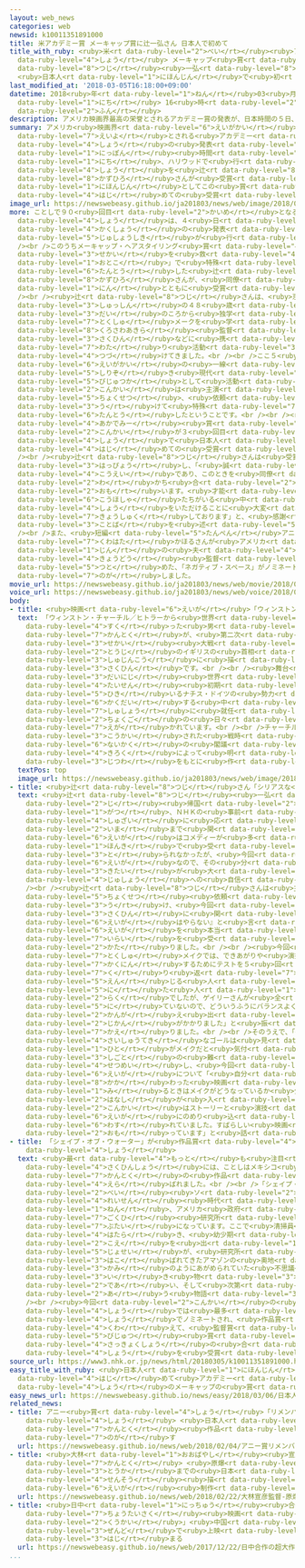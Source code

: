 ```yaml
---
layout: web_news
categories: web
newsid: k10011351891000
title: 米アカデミー賞 メーキャップ賞に辻一弘さん 日本人で初めて
title_with_ruby: <ruby>米<rt data-ruby-level="2">べい</rt></ruby><ruby>アカデミー<rt data-ruby-level="4">あかでみー</rt></ruby><ruby>賞<rt
  data-ruby-level="4">しょう</rt></ruby> メーキャップ<ruby>賞<rt data-ruby-level="4">しょう</rt></ruby>に<ruby>辻<rt
  data-ruby-level="8">つじ</rt></ruby><ruby>一弘<rt data-ruby-level="8">かずひろ</rt></ruby>さん
  <ruby>日本人<rt data-ruby-level="1">にほんじん</rt></ruby>で<ruby>初<rt data-ruby-level="4">はじ</rt></ruby>めて
last_modified_at: '2018-03-05T16:18:00+09:00'
datetime: 2018<ruby>年<rt data-ruby-level="1">ねん</rt></ruby>03<ruby>月<rt data-ruby-level="1">がつ</rt></ruby>05<ruby>日<rt
  data-ruby-level="1">にち</rt></ruby> 16<ruby>時<rt data-ruby-level="2">じ</rt></ruby>18<ruby>分<rt
  data-ruby-level="2">ふん</rt></ruby>
description: アメリカ映画界最高の栄誉とされるアカデミー賞の発表が、日本時間の５日、ハリウッドで行われ、メーキャップ・ヘアスタイリング賞を辻一弘さんが受賞しました。日本人としてこの賞は初めての受賞となります。
summary: アメリカ<ruby>映画界<rt data-ruby-level="6">えいがかい</rt></ruby><ruby>最高<rt data-ruby-level="4">さいこう</rt></ruby>の<ruby>栄誉<rt
  data-ruby-level="7">えいよ</rt></ruby>とされる<ruby>アカデミー<rt data-ruby-level="4">あかでみー</rt></ruby><ruby>賞<rt
  data-ruby-level="4">しょう</rt></ruby>の<ruby>発表<rt data-ruby-level="3">はっぴょう</rt></ruby>が、<ruby>日本<rt
  data-ruby-level="1">にっぽん</rt></ruby><ruby>時間<rt data-ruby-level="2">じかん</rt></ruby>の５<ruby>日<rt
  data-ruby-level="1">にち</rt></ruby>、ハリウッドで<ruby>行<rt data-ruby-level="2">おこな</rt></ruby>われ、メーキャップ・ヘアスタイリング<ruby>賞<rt
  data-ruby-level="4">しょう</rt></ruby>を<ruby>辻<rt data-ruby-level="8">つじ</rt></ruby><ruby>一弘<rt
  data-ruby-level="8">かずひろ</rt></ruby>さんが<ruby>受賞<rt data-ruby-level="4">じゅしょう</rt></ruby>しました。<ruby>日本人<rt
  data-ruby-level="1">にほんじん</rt></ruby>としてこの<ruby>賞<rt data-ruby-level="4">しょう</rt></ruby>は<ruby>初<rt
  data-ruby-level="4">はじ</rt></ruby>めての<ruby>受賞<rt data-ruby-level="4">じゅしょう</rt></ruby>となります。
image_url: https://newswebeasy.github.io/ja201803/news/web/image/2018/03/05/K10011351891_1803051219_1803051223_01_03.jpg
more: ことしで９０<ruby>回目<rt data-ruby-level="2">かいめ</rt></ruby>となる<ruby>アカデミー<rt data-ruby-level="4">あかでみー</rt></ruby><ruby>賞<rt
  data-ruby-level="4">しょう</rt></ruby>は、４<ruby>日<rt data-ruby-level="1">にち</rt></ruby>、ロサンゼルスのハリウッドで<ruby>各賞<rt
  data-ruby-level="4">かくしょう</rt></ruby>の<ruby>発表<rt data-ruby-level="3">はっぴょう</rt></ruby>と<ruby>授賞式<rt
  data-ruby-level="5">じゅしょうしき</rt></ruby>が<ruby>行<rt data-ruby-level="2">おこな</rt></ruby>われました。<br
  /><br />このうちメーキャップ・ヘアスタイリング<ruby>賞<rt data-ruby-level="4">しょう</rt></ruby>では、「ウィンストン・チャーチル／ヒトラーから<ruby>世界<rt
  data-ruby-level="3">せかい</rt></ruby>を<ruby>救<rt data-ruby-level="4">すく</rt></ruby>った<ruby>男<rt
  data-ruby-level="1">おとこ</rt></ruby>」で<ruby>特殊<rt data-ruby-level="7">とくしゅ</rt></ruby>メークを<ruby>担当<rt
  data-ruby-level="6">たんとう</rt></ruby>した<ruby>辻<rt data-ruby-level="8">つじ</rt></ruby><ruby>一弘<rt
  data-ruby-level="8">かずひろ</rt></ruby>さんが、<ruby>同僚<rt data-ruby-level="7">どうりょう</rt></ruby>２<ruby>人<rt
  data-ruby-level="1">にん</rt></ruby>とともに<ruby>受賞<rt data-ruby-level="4">じゅしょう</rt></ruby>しました。<br
  /><br /><ruby>辻<rt data-ruby-level="8">つじ</rt></ruby>さんは、<ruby>京都市<rt data-ruby-level="3">きょうとし</rt></ruby><ruby>出身<rt
  data-ruby-level="3">しゅっしん</rt></ruby>の４８<ruby>歳<rt data-ruby-level="7">さい</rt></ruby>。１０<ruby>代<rt
  data-ruby-level="3">だい</rt></ruby>のころから<ruby>独学<rt data-ruby-level="5">どくがく</rt></ruby>で<ruby>特殊<rt
  data-ruby-level="7">とくしゅ</rt></ruby>メークを<ruby>学<rt data-ruby-level="1">まな</rt></ruby>び、<ruby>黒澤明<rt
  data-ruby-level="8">くろさわあきら</rt></ruby><ruby>監督<rt data-ruby-level="7">かんとく</rt></ruby>の<ruby>作品<rt
  data-ruby-level="3">さくひん</rt></ruby>などに<ruby>携<rt data-ruby-level="7">たずさ</rt></ruby>わったあと、アメリカに<ruby>渡<rt
  data-ruby-level="7">わた</rt></ruby>り<ruby>活動<rt data-ruby-level="3">かつどう</rt></ruby>を<ruby>続<rt
  data-ruby-level="4">つづ</rt></ruby>けてきました。<br /><br />ここ５<ruby>年<rt data-ruby-level="1">ねん</rt></ruby>ほどは、<ruby>映画界<rt
  data-ruby-level="6">えいがかい</rt></ruby>の<ruby>一線<rt data-ruby-level="2">いっせん</rt></ruby>からは<ruby>退<rt
  data-ruby-level="5">しりぞ</rt></ruby>き<ruby>現代<rt data-ruby-level="5">げんだい</rt></ruby><ruby>美術家<rt
  data-ruby-level="5">びじゅつか</rt></ruby>として<ruby>活動<rt data-ruby-level="3">かつどう</rt></ruby>してきましたが、<ruby>今回<rt
  data-ruby-level="2">こんかい</rt></ruby>は<ruby>主演<rt data-ruby-level="5">しゅえん</rt></ruby>のゲイリー・オールドマンさんから<ruby>直接<rt
  data-ruby-level="5">ちょくせつ</rt></ruby>、<ruby>依頼<rt data-ruby-level="7">いらい</rt></ruby>を<ruby>受<rt
  data-ruby-level="3">う</rt></ruby>けて<ruby>特殊<rt data-ruby-level="7">とくしゅ</rt></ruby>メークを<ruby>担当<rt
  data-ruby-level="6">たんとう</rt></ruby>したということです。<br /><br /><ruby>辻<rt data-ruby-level="8">つじ</rt></ruby>さんは、<ruby>アカデミー<rt
  data-ruby-level="4">あかでみー</rt></ruby><ruby>賞<rt data-ruby-level="4">しょう</rt></ruby>では<ruby>今回<rt
  data-ruby-level="2">こんかい</rt></ruby>が３<ruby>回目<rt data-ruby-level="2">かいめ</rt></ruby>のノミネートで、この<ruby>賞<rt
  data-ruby-level="4">しょう</rt></ruby>で<ruby>日本人<rt data-ruby-level="1">にほんじん</rt></ruby>として<ruby>初<rt
  data-ruby-level="4">はじ</rt></ruby>めての<ruby>受賞<rt data-ruby-level="4">じゅしょう</rt></ruby>となります。<br
  /><br /><ruby>辻<rt data-ruby-level="8">つじ</rt></ruby>さんは<ruby>受賞後<rt data-ruby-level="4">じゅしょうご</rt></ruby>にコメントを<ruby>発表<rt
  data-ruby-level="3">はっぴょう</rt></ruby>し、「<ruby>誠<rt data-ruby-level="7">まこと</rt></ruby>に<ruby>光栄<rt
  data-ruby-level="4">こうえい</rt></ruby>であり、このときを<ruby>同僚<rt data-ruby-level="7">どうりょう</rt></ruby>とともに<ruby>分<rt
  data-ruby-level="2">わ</rt></ruby>かち<ruby>合<rt data-ruby-level="2">あ</rt></ruby>いたいと<ruby>思<rt
  data-ruby-level="2">おも</rt></ruby>います。<ruby>才能<rt data-ruby-level="5">さいのう</rt></ruby>ある<ruby>候補者<rt
  data-ruby-level="6">こうほしゃ</rt></ruby>たちがいる<ruby>中<rt data-ruby-level="1">なか</rt></ruby>で、アカデミーからこのような<ruby>賞<rt
  data-ruby-level="4">しょう</rt></ruby>をいただけることに<ruby>大変<rt data-ruby-level="4">たいへん</rt></ruby><ruby>恐縮<rt
  data-ruby-level="7">きょうしゅく</rt></ruby>しております」と、<ruby>感謝<rt data-ruby-level="5">かんしゃ</rt></ruby>の<ruby>言葉<rt
  data-ruby-level="3">ことば</rt></ruby>を<ruby>述<rt data-ruby-level="5">の</rt></ruby>べました。<br
  /><br />また、<ruby>短編<rt data-ruby-level="5">たんぺん</rt></ruby>アニメーション<ruby>賞<rt data-ruby-level="4">しょう</rt></ruby>には、<ruby>桑畑<rt
  data-ruby-level="7">くわはた</rt></ruby>かほるさんが<ruby>アメリカ<rt data-ruby-level="1">あめりか</rt></ruby><ruby>人<rt
  data-ruby-level="1">じん</rt></ruby>の<ruby>夫<rt data-ruby-level="4">おっと</rt></ruby>とともに<ruby>共同<rt
  data-ruby-level="4">きょうどう</rt></ruby><ruby>監督<rt data-ruby-level="7">かんとく</rt></ruby>を<ruby>務<rt
  data-ruby-level="5">つと</rt></ruby>めた、「ネガティブ・スペース」がノミネートされていましたが<ruby>受賞<rt data-ruby-level="4">じゅしょう</rt></ruby>を<ruby>逃<rt
  data-ruby-level="7">のが</rt></ruby>しました。
movie_url: https://newswebeasy.github.io/ja201803/news/web/movie/2018/03/05/k10011351891_201803051245_201803051254.mp4
voice_url: https://newswebeasy.github.io/ja201803/news/web/voice/2018/03/05/k10011351891_201803051245_201803051254.mp3
body:
- title: <ruby>映画<rt data-ruby-level="6">えいが</rt></ruby>「ウィンストン・チャーチル」
  text: 「ウィンストン・チャーチル／ヒトラーから<ruby>世界<rt data-ruby-level="3">せかい</rt></ruby>を<ruby>救<rt
    data-ruby-level="4">すく</rt></ruby>った<ruby>男<rt data-ruby-level="1">おとこ</rt></ruby>」は、ジョー・ライト<ruby>監督<rt
    data-ruby-level="7">かんとく</rt></ruby>が、<ruby>第二次<rt data-ruby-level="3">だいにじ</rt></ruby><ruby>世界<rt
    data-ruby-level="3">せかい</rt></ruby><ruby>大戦<rt data-ruby-level="4">たいせん</rt></ruby><ruby>当時<rt
    data-ruby-level="2">とうじ</rt></ruby>のイギリスの<ruby>首相<rt data-ruby-level="7">しゅしょう</rt></ruby>ウィンストン・チャーチルを<ruby>主人公<rt
    data-ruby-level="3">しゅじんこう</rt></ruby>に<ruby>描<rt data-ruby-level="7">えが</rt></ruby>いた<ruby>作品<rt
    data-ruby-level="3">さくひん</rt></ruby>です。<br /><br /><ruby>舞台<rt data-ruby-level="7">ぶたい</rt></ruby>は<ruby>第二次<rt
    data-ruby-level="3">だいにじ</rt></ruby><ruby>世界<rt data-ruby-level="3">せかい</rt></ruby><ruby>大戦<rt
    data-ruby-level="4">たいせん</rt></ruby><ruby>初期<rt data-ruby-level="4">しょき</rt></ruby>のイギリスで、ヒトラー<ruby>率<rt
    data-ruby-level="5">ひき</rt></ruby>いるナチス・ドイツの<ruby>勢力<rt data-ruby-level="5">せいりょく</rt></ruby>が<ruby>拡大<rt
    data-ruby-level="6">かくだい</rt></ruby>する<ruby>中<rt data-ruby-level="1">なか</rt></ruby>でチャーチルが<ruby>首相<rt
    data-ruby-level="7">しゅしょう</rt></ruby>に<ruby>就任<rt data-ruby-level="6">しゅうにん</rt></ruby>した<ruby>直後<rt
    data-ruby-level="2">ちょくご</rt></ruby>の<ruby>日々<rt data-ruby-level="1">ひび</rt></ruby>が<ruby>描<rt
    data-ruby-level="7">えが</rt></ruby>かれています。<br /><br />チャーチルの<ruby>死後<rt data-ruby-level="3">しご</rt></ruby>に<ruby>公開<rt
    data-ruby-level="3">こうかい</rt></ruby>された<ruby>戦時<rt data-ruby-level="4">せんじ</rt></ruby><ruby>内閣<rt
    data-ruby-level="6">ないかく</rt></ruby>の<ruby>閣議<rt data-ruby-level="6">かくぎ</rt></ruby><ruby>記録<rt
    data-ruby-level="4">きろく</rt></ruby>によって<ruby>明<rt data-ruby-level="2">あき</rt></ruby>らかになった<ruby>実話<rt
    data-ruby-level="3">じつわ</rt></ruby>をもとに<ruby>作<rt data-ruby-level="2">つく</rt></ruby>られました。
  textPos: top
  image_url: https://newswebeasy.github.io/ja201803/news/web/image/2018/03/05/K10011351891_1803051041_1803051043_01_02.jpg
- title: <ruby>辻<rt data-ruby-level="8">つじ</rt></ruby>さん「シリアスな<ruby>映画<rt data-ruby-level="6">えいが</rt></ruby>をやりたかった」
  text: <ruby>辻<rt data-ruby-level="8">つじ</rt></ruby><ruby>一弘<rt data-ruby-level="8">かずひろ</rt></ruby>さんは一<ruby>時<rt
    data-ruby-level="2">じ</rt></ruby><ruby>帰国<rt data-ruby-level="2">きこく</rt></ruby>していたことし１<ruby>月<rt
    data-ruby-level="1">がつ</rt></ruby>、ＮＨＫの<ruby>事前<rt data-ruby-level="3">じぜん</rt></ruby><ruby>取材<rt
    data-ruby-level="4">しゅざい</rt></ruby>に<ruby>応<rt data-ruby-level="5">おう</rt></ruby>じ「<ruby>今<rt
    data-ruby-level="2">いま</rt></ruby>まで<ruby>関<rt data-ruby-level="8">かか</rt></ruby>わった<ruby>映画<rt
    data-ruby-level="6">えいが</rt></ruby>はコメディーが<ruby>多<rt data-ruby-level="2">おお</rt></ruby>くて、ノミネートされても<ruby>本気<rt
    data-ruby-level="1">ほんき</rt></ruby>で<ruby>受<rt data-ruby-level="3">う</rt></ruby>け<ruby>取<rt
    data-ruby-level="3">と</rt></ruby>られなかったが、<ruby>今回<rt data-ruby-level="2">こんかい</rt></ruby>はしっかりとした<ruby>映画<rt
    data-ruby-level="6">えいが</rt></ruby>なので、その<ruby>分<rt data-ruby-level="2">ぶん</rt></ruby>、<ruby>期待<rt
    data-ruby-level="3">きたい</rt></ruby>が<ruby>大<rt data-ruby-level="1">おお</rt></ruby>きいです」などと<ruby>受賞<rt
    data-ruby-level="4">じゅしょう</rt></ruby>への<ruby>自信<rt data-ruby-level="4">じしん</rt></ruby>をうかがわせていました。<br
    /><br /><ruby>辻<rt data-ruby-level="8">つじ</rt></ruby>さんは<ruby>主演<rt data-ruby-level="5">しゅえん</rt></ruby>のゲイリー・オールドマンさんから<ruby>直接<rt
    data-ruby-level="5">ちょくせつ</rt></ruby><ruby>依頼<rt data-ruby-level="7">いらい</rt></ruby>を<ruby>受<rt
    data-ruby-level="3">う</rt></ruby>け、<ruby>今回<rt data-ruby-level="2">こんかい</rt></ruby>の<ruby>作品<rt
    data-ruby-level="3">さくひん</rt></ruby>に<ruby>関<rt data-ruby-level="8">かか</rt></ruby>わることになったということで、「ゲイリーさんから『あなたがメイクをしないならこの<ruby>映画<rt
    data-ruby-level="6">えいが</rt></ruby>はやらない』と<ruby>言<rt data-ruby-level="2">い</rt></ruby>われ、こういうシリアスな<ruby>映画<rt
    data-ruby-level="6">えいが</rt></ruby>を<ruby>本当<rt data-ruby-level="2">ほんとう</rt></ruby>にやりたかったので、<ruby>依頼<rt
    data-ruby-level="7">いらい</rt></ruby>を<ruby>受<rt data-ruby-level="3">う</rt></ruby>けました」といきさつを<ruby>語<rt
    data-ruby-level="2">かた</rt></ruby>りました。<br /><br /><ruby>今回<rt data-ruby-level="2">こんかい</rt></ruby>の<ruby>特殊<rt
    data-ruby-level="7">とくしゅ</rt></ruby>メイクでは、できあがりや<ruby>演技<rt data-ruby-level="5">えんぎ</rt></ruby>のしやすさを<ruby>確認<rt
    data-ruby-level="7">かくにん</rt></ruby>するためにテストを５<ruby>回<rt data-ruby-level="2">かい</rt></ruby>ほど<ruby>繰<rt
    data-ruby-level="7">く</rt></ruby>り<ruby>返<rt data-ruby-level="7">かえ</rt></ruby>したということで、「<ruby>演<rt
    data-ruby-level="5">えん</rt></ruby>じる<ruby>人<rt data-ruby-level="1">ひと</rt></ruby>がチャーチルに<ruby>似<rt
    data-ruby-level="5">に</rt></ruby>た<ruby>人<rt data-ruby-level="1">ひと</rt></ruby>であれば<ruby>楽<rt
    data-ruby-level="2">らく</rt></ruby>でしたが、ゲイリーさんが<ruby>全<rt data-ruby-level="3">まった</rt></ruby>くチャーチルに<ruby>似<rt
    data-ruby-level="5">に</rt></ruby>ていないので、どういうふうにバランスよくデザインをして<ruby>何<rt data-ruby-level="2">なに</rt></ruby>をどこにつけるのがいいのか<ruby>考<rt
    data-ruby-level="2">かんが</rt></ruby>え<ruby>出<rt data-ruby-level="2">だ</rt></ruby>すのにかなり<ruby>時間<rt
    data-ruby-level="2">じかん</rt></ruby>がかかりました」と<ruby>振<rt data-ruby-level="7">ふ</rt></ruby>り<ruby>返<rt
    data-ruby-level="7">かえ</rt></ruby>りました。<br /><br />そのうえで、「<ruby>特殊<rt data-ruby-level="7">とくしゅ</rt></ruby>メイクの<ruby>最終的<rt
    data-ruby-level="4">さいしゅうてき</rt></ruby>なゴールは<ruby>見<rt data-ruby-level="1">み</rt></ruby>ている<ruby>人<rt
    data-ruby-level="1">ひと</rt></ruby>がメイクだと<ruby>気付<rt data-ruby-level="4">きづ</rt></ruby>かないでいることです」と、みずからの<ruby>仕事<rt
    data-ruby-level="3">しごと</rt></ruby>の<ruby>難<rt data-ruby-level="6">むずか</rt></ruby>しさ<ruby>説明<rt
    data-ruby-level="4">せつめい</rt></ruby>し、<ruby>今回<rt data-ruby-level="2">こんかい</rt></ruby>の<ruby>映画<rt
    data-ruby-level="6">えいが</rt></ruby>について「<ruby>自分<rt data-ruby-level="2">じぶん</rt></ruby>が<ruby>関<rt
    data-ruby-level="8">かか</rt></ruby>わった<ruby>映画<rt data-ruby-level="6">えいが</rt></ruby>を<ruby>見<rt
    data-ruby-level="1">み</rt></ruby>るときはメイクがどうなっているか<ruby>気<rt data-ruby-level="1">き</rt></ruby>になって、<ruby>話<rt
    data-ruby-level="2">はなし</rt></ruby>が<ruby>入<rt data-ruby-level="1">はい</rt></ruby>ってこないんですが、<ruby>今回<rt
    data-ruby-level="2">こんかい</rt></ruby>はストーリーと<ruby>演技<rt data-ruby-level="5">えんぎ</rt></ruby>がすばらしく、<ruby>映画<rt
    data-ruby-level="6">えいが</rt></ruby>にのめり<ruby>込<rt data-ruby-level="7">こ</rt></ruby>んでメイクのことを<ruby>忘<rt
    data-ruby-level="6">わす</rt></ruby>れていました。すばらしい<ruby>映画<rt data-ruby-level="6">えいが</rt></ruby>だと<ruby>思<rt
    data-ruby-level="2">おも</rt></ruby>っています」と<ruby>話<rt data-ruby-level="2">はな</rt></ruby>していました。
- title: 「シェイプ・オブ・ウォーター」が<ruby>作品賞<rt data-ruby-level="4">さくひんしょう</rt></ruby>など４<ruby>賞<rt
    data-ruby-level="4">しょう</rt></ruby>
  text: <ruby>最<rt data-ruby-level="4">もっと</rt></ruby>も<ruby>注目<rt data-ruby-level="3">ちゅうもく</rt></ruby>される<ruby>作品賞<rt
    data-ruby-level="4">さくひんしょう</rt></ruby>には、ことしはメキシコ<ruby>出身<rt data-ruby-level="3">しゅっしん</rt></ruby>のギレルモ・デル・トロ<ruby>監督<rt
    data-ruby-level="7">かんとく</rt></ruby>の<ruby>作品<rt data-ruby-level="3">さくひん</rt></ruby>「シェイプ・オブ・ウォーター」が<ruby>選<rt
    data-ruby-level="4">えら</rt></ruby>ばれました。<br /><br />「シェイプ・オブ・ウォーター」は、<ruby>米<rt
    data-ruby-level="2">べい</rt></ruby><ruby>ソ<rt data-ruby-level="2">そ</rt></ruby><ruby>冷戦<rt
    data-ruby-level="4">れいせん</rt></ruby><ruby>時代<rt data-ruby-level="3">じだい</rt></ruby>の１９６２<ruby>年<rt
    data-ruby-level="1">ねん</rt></ruby>、アメリカ<ruby>政府<rt data-ruby-level="5">せいふ</rt></ruby>の<ruby>極秘<rt
    data-ruby-level="7">ごくひ</rt></ruby><ruby>研究所<rt data-ruby-level="3">けんきゅうじょ</rt></ruby>が<ruby>舞台<rt
    data-ruby-level="7">ぶたい</rt></ruby>になっています。ここで<ruby>清掃員<rt data-ruby-level="7">せいそういん</rt></ruby>として<ruby>働<rt
    data-ruby-level="4">はたら</rt></ruby>き、<ruby>幼少期<rt data-ruby-level="6">ようしょうき</rt></ruby>のトラウマから<ruby>声<rt
    data-ruby-level="2">こえ</rt></ruby>を<ruby>出<rt data-ruby-level="1">だ</rt></ruby>すことができない<ruby>女性<rt
    data-ruby-level="5">じょせい</rt></ruby>が、<ruby>研究所<rt data-ruby-level="3">けんきゅうじょ</rt></ruby>に<ruby>運<rt
    data-ruby-level="3">はこ</rt></ruby>ばれてきたアマゾンの<ruby>奥地<rt data-ruby-level="7">おくち</rt></ruby>で<ruby>神<rt
    data-ruby-level="3">かみ</rt></ruby>のようにあがめられていた<ruby>不思議<rt data-ruby-level="4">ふしぎ</rt></ruby>な<ruby>生<rt
    data-ruby-level="3">い</rt></ruby>き<ruby>物<rt data-ruby-level="3">もの</rt></ruby>と<ruby>出会<rt
    data-ruby-level="2">であ</rt></ruby>い、そして<ruby>次第<rt data-ruby-level="7">しだい</rt></ruby>にひかれ<ruby>合<rt
    data-ruby-level="2">あ</rt></ruby>う<ruby>物語<rt data-ruby-level="3">ものがたり</rt></ruby>です。<br
    /><br /><ruby>今回<rt data-ruby-level="2">こんかい</rt></ruby>の<ruby>アカデミー<rt data-ruby-level="4">あかでみー</rt></ruby><ruby>賞<rt
    data-ruby-level="4">しょう</rt></ruby>では<ruby>最多<rt data-ruby-level="4">さいた</rt></ruby>の１３の<ruby>賞<rt
    data-ruby-level="4">しょう</rt></ruby>でノミネートされ、<ruby>作品賞<rt data-ruby-level="4">さくひんしょう</rt></ruby>に<ruby>加<rt
    data-ruby-level="4">くわ</rt></ruby>えて、<ruby>監督賞<rt data-ruby-level="7">かんとくしょう</rt></ruby>、<ruby>美術<rt
    data-ruby-level="5">びじゅつ</rt></ruby><ruby>賞<rt data-ruby-level="4">しょう</rt></ruby>、<ruby>作曲賞<rt
    data-ruby-level="4">さっきょくしょう</rt></ruby>の<ruby>合<rt data-ruby-level="2">あ</rt></ruby>わせて４つの<ruby>賞<rt
    data-ruby-level="4">しょう</rt></ruby>を<ruby>受賞<rt data-ruby-level="4">じゅしょう</rt></ruby>しました。
source_url: https://www3.nhk.or.jp/news/html/20180305/k10011351891000.html
easy_title_with_ruby: <ruby>日本人<rt data-ruby-level="1">にほんじん</rt></ruby>が<ruby>初<rt
  data-ruby-level="4">はじ</rt></ruby>めて<ruby>アカデミー<rt data-ruby-level="4">あかでみー</rt></ruby><ruby>賞<rt
  data-ruby-level="4">しょう</rt></ruby>のメーキャップの<ruby>賞<rt data-ruby-level="4">しょう</rt></ruby>をもらう
easy_news_url: https://newswebeasy.github.io/news/easy/2018/03/06/日本人が初めてアカデミー賞のメーキャップの賞をもらう
related_news:
- title: アニー<ruby>賞<rt data-ruby-level="4">しょう</rt></ruby>「リメンバー・ミー」が<ruby>最多<rt data-ruby-level="4">さいた</rt></ruby>11<ruby>賞<rt
    data-ruby-level="4">しょう</rt></ruby> <ruby>日本人<rt data-ruby-level="1">にほんじん</rt></ruby><ruby>監督<rt
    data-ruby-level="7">かんとく</rt></ruby><ruby>作品<rt data-ruby-level="3">さくひん</rt></ruby>は<ruby>逃<rt
    data-ruby-level="7">のが</rt></ruby>す
  url: https://newswebeasy.github.io/news/web/2018/02/04/アニー賞リメンバーミーが最多11賞-日本人監督作品は逃す
- title: <ruby>大林<rt data-ruby-level="1">おおばやし</rt></ruby><ruby>宣彦<rt data-ruby-level="8">のぶひこ</rt></ruby><ruby>監督<rt
    data-ruby-level="7">かんとく</rt></ruby> <ruby>原爆<rt data-ruby-level="7">げんばく</rt></ruby><ruby>投下<rt
    data-ruby-level="3">とうか</rt></ruby>までの<ruby>日本<rt data-ruby-level="1">にっぽん</rt></ruby>の<ruby>戦争<rt
    data-ruby-level="4">せんそう</rt></ruby><ruby>描<rt data-ruby-level="7">えが</rt></ruby>く<ruby>映画<rt
    data-ruby-level="6">えいが</rt></ruby><ruby>制作<rt data-ruby-level="5">せいさく</rt></ruby>へ
  url: https://newswebeasy.github.io/news/web/2018/02/22/大林宣彦監督-原爆投下までの日本の戦争描く映画制作へ
- title: <ruby>日中<rt data-ruby-level="1">にっちゅう</rt></ruby><ruby>合作<rt data-ruby-level="2">がっさく</rt></ruby>の<ruby>超大作<rt
    data-ruby-level="7">ちょうたいさく</rt></ruby><ruby>映画<rt data-ruby-level="6">えいが</rt></ruby>「<ruby>空海<rt
    data-ruby-level="2">くうかい</rt></ruby>」<ruby>中国<rt data-ruby-level="2">ちゅうごく</rt></ruby><ruby>全土<rt
    data-ruby-level="3">ぜんど</rt></ruby>で<ruby>上映<rt data-ruby-level="6">じょうえい</rt></ruby><ruby>始<rt
    data-ruby-level="3">はじ</rt></ruby>まる
  url: https://newswebeasy.github.io/news/web/2017/12/22/日中合作の超大作映画空海中国全土で上映始まる
...
```

